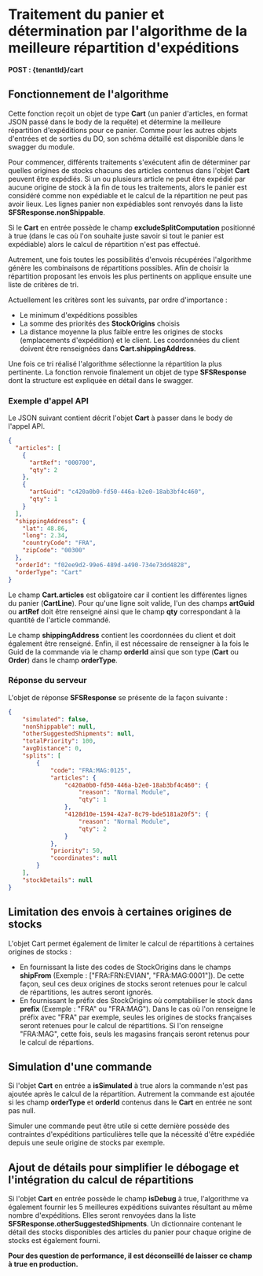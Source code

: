 # Traitement du panier et détermination par l'algorithme de la meilleure répartition d'expéditions

__POST : {tenantId}/cart__

## Fonctionnement de l'algorithme

Cette fonction reçoit un objet de type __Cart__ (un panier d'articles, en format JSON passé dans le body de la requête) et détermine la meilleure répartition d'expéditions pour ce panier. Comme pour les autres objets d'entrées et de sorties du DO, son schéma détaillé est disponible dans le swagger du module.

Pour commencer, différents traitements s'exécutent afin de déterminer par quelles origines de stocks chacuns des articles contenus dans l'objet __Cart__ peuvent être expédiés. Si un ou plusieurs article ne peut être expédié par aucune origine de stock à la fin de tous les traitements, alors le panier est considéré comme non expédiable et le calcul de la répartition ne peut pas avoir lieux. Les lignes panier non expédiables sont renvoyés dans la liste __SFSResponse.nonShippable__. 

Si le __Cart__ en entrée possède le champ __excludeSplitComputation__ positionné à true (dans le cas où l'on souhaite juste savoir si tout le panier est expédiable) alors le calcul de répartition n'est pas effectué.

Autrement, une fois toutes les possibilités d'envois récupérées l'algorithme génère les combinaisons de répartitions possibles. Afin de choisir la répartition proposant les envois les plus pertinents on applique ensuite une liste de critères de tri.

Actuellement les critères sont les suivants, par ordre d'importance :
- Le minimum d'expéditions possibles
- La somme des priorités des __StockOrigins__ choisis
- La distance moyenne la plus faible entre les origines de stocks (emplacements d'expédition) et le client. Les coordonnées du client doivent être renseignées dans __Cart.shippingAddress__.

Une fois ce tri réalisé l'algorithme sélectionne la répartition la plus pertinente. La fonction renvoie finalement un objet de type __SFSResponse__ dont la structure est expliquée en détail dans le swagger.

### Exemple d'appel API

Le JSON suivant contient décrit l'objet __Cart__ à passer dans le body de l'appel API.

```json
{
  "articles": [
    {
      "artRef": "000700",
      "qty": 2
    },
    {
      "artGuid": "c420a0b0-fd50-446a-b2e0-18ab3bf4c460",
      "qty": 1
    }
  ],
  "shippingAddress": {
    "lat": 48.86,
    "long": 2.34,
    "countryCode": "FRA",
    "zipCode": "00300"
  },
  "orderId": "f02ee9d2-99e6-489d-a490-734e73dd4828",
  "orderType": "Cart"
}
```
Le champ __Cart.articles__ est obligatoire car il contient les différentes lignes du panier (__CartLine__). Pour qu'une ligne soit valide, l'un des champs __artGuid__ ou __artRef__ doit être renseigné ainsi que le champ __qty__ correspondant à la quantité de l'article commandé.

Le champ __shippingAddress__ contient les coordonnées du client et doit également être renseigné.
Enfin, il est nécessaire de renseigner à la fois le Guid de la commande via le champ __orderId__ ainsi que son type (__Cart__ ou __Order__) dans le champ __orderType__.

### Réponse du serveur

L'objet de réponse __SFSResponse__ se présente de la façon suivante :

```json
{
    "simulated": false,
    "nonShippable": null,
    "otherSuggestedShipments": null,
    "totalPriority": 100,
    "avgDistance": 0,
    "splits": [
        {
            "code": "FRA:MAG:0125",
            "articles": {
                "c420a0b0-fd50-446a-b2e0-18ab3bf4c460": {
                    "reason": "Normal Module",
                    "qty": 1
                },
                "4128d10e-1594-42a7-8c79-bde5181a20f5": {
                    "reason": "Normal Module",
                    "qty": 2
                }
            },
            "priority": 50,
            "coordinates": null
        }
    ],
    "stockDetails": null
}
```


## Limitation des envois à certaines origines de stocks

L'objet Cart permet également de limiter le calcul de répartitions à certaines origines de stocks :

- En fournissant la liste des codes de StockOrigins dans le champs __shipFrom__ (Exemple : ["FRA:FRN:EVIAN", "FRA:MAG:0001"]). De cette façon, seul ces deux origines de stocks seront retenues pour le calcul de répartitions, les autres seront ignorés.
- En fournissant le préfix des StockOrigins où comptabiliser le stock dans __prefix__ (Exemple : "FRA" ou "FRA:MAG"). Dans le cas où l'on renseigne le préfix avec "FRA" par exemple, seules les origines de stocks françaises seront retenues pour le calcul de répartitions. Si l'on renseigne "FRA:MAG", cette fois, seuls les magasins français seront retenus pour le calcul de répartions.

## Simulation d'une commande

Si l'objet __Cart__ en entrée a __isSimulated__ à true alors la commande n'est pas ajoutée après le calcul de la répartition. Autrement la commande est ajoutée si les champ __orderType__ et __orderId__ contenus dans le __Cart__ en entrée ne sont pas null.

Simuler une commande peut être utile si cette dernière possède des contraintes d'expéditions particulières telle que la nécessité d'être expédiée depuis une seule origine de stocks par exemple.

## Ajout de détails pour simplifier le débogage et l'intégration du calcul de répartitions

Si l'objet __Cart__ en entrée possède le champ __isDebug__ à true, l'algorithme va également fournir les 5 meilleures expéditions suivantes résultant au même nombre d'expéditions. Elles seront renvoyées dans la liste __SFSResponse.otherSuggestedShipments__. Un dictionnaire contenant le détail des stocks disponibles des articles du panier pour chaque origine de stocks est également fourni.

__Pour des question de performance, il est déconseillé de laisser ce champ à true en production.__
